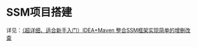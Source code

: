 # SSM项目搭建
详见：[（超详细、适合新手入门）IDEA+Maven 整合SSM框架实现简单的增删改查](https://blog.csdn.net/khxu666/article/details/79851070)
